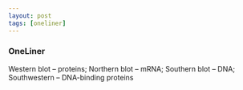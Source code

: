 ```yaml
---
layout: post
tags: [oneliner]
---
```



### OneLiner

Western blot – proteins; Northern blot – mRNA; Southern blot – DNA; Southwestern – DNA-binding proteins
